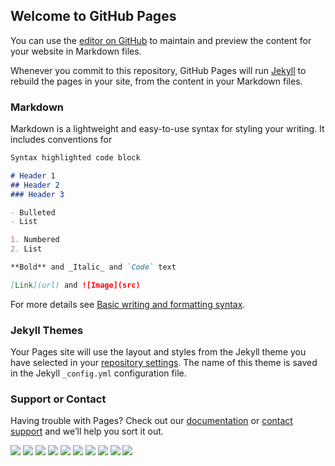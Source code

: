 ## Welcome to GitHub Pages

You can use the [editor on GitHub](https://github.com/klaytnine/klaytnine.github.io/edit/main/index.md) to maintain and preview the content for your website in Markdown files.

Whenever you commit to this repository, GitHub Pages will run [Jekyll](https://jekyllrb.com/) to rebuild the pages in your site, from the content in your Markdown files.

### Markdown

Markdown is a lightweight and easy-to-use syntax for styling your writing. It includes conventions for

```markdown
Syntax highlighted code block

# Header 1
## Header 2
### Header 3

- Bulleted
- List

1. Numbered
2. List

**Bold** and _Italic_ and `Code` text

[Link](url) and ![Image](src)
```

For more details see [Basic writing and formatting syntax](https://docs.github.com/en/github/writing-on-github/getting-started-with-writing-and-formatting-on-github/basic-writing-and-formatting-syntax).

### Jekyll Themes

Your Pages site will use the layout and styles from the Jekyll theme you have selected in your [repository settings](https://github.com/klaytnine/klaytnine.github.io/settings/pages). The name of this theme is saved in the Jekyll `_config.yml` configuration file.

### Support or Contact

Having trouble with Pages? Check out our [documentation](https://docs.github.com/categories/github-pages-basics/) or [contact support](https://support.github.com/contact) and we’ll help you sort it out.

<img src="https://media.istockphoto.com/photos/freedom-chains-that-transform-into-birds-charge-concept-picture-id1322104312?b=1&k=20&m=1322104312&s=170667a&w=0&h=VQyPkFkMKmo0e4ixjhiOLjiRs_ZiyKR_4SAsagQQdkk=">

<img src="images/katieExamplePicture.jpg">

<img src="images/katieExample2.jpg">

<img src="KT pics/IMG_9921 (2).jpg">

<img src="KT pics/MJ.jpg">

<img src="KT pics/D.jpg">

<img src="KT pics/krit 2.jpg">

<img src="KT pics/dance1.jpg">

<img src="KT pics/meg wed.mp4">

<img src="KT pics/drawing.jpg">
